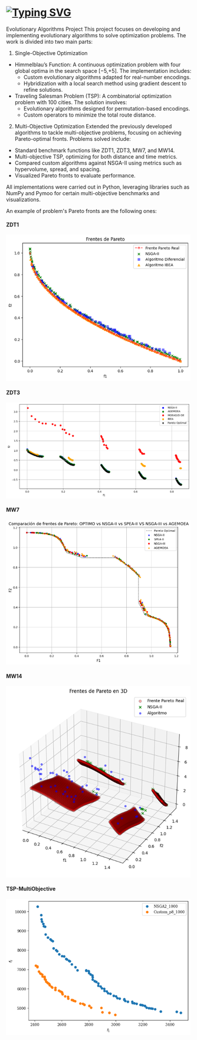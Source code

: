 # [![Typing SVG](https://readme-typing-svg.demolab.com?font=Fira+Code&size=15&duration=1800&pause=1000&color=6962B6&vCenter=true&width=431&height=30&lines=AI%3A+EMOC%3A+Evolutionary+MultiObjective+Computing%F0%9F%92%BB)](https://git.io/typing-svg)


Evolutionary Algorithms Project
This project focuses on developing and implementing evolutionary algorithms to solve optimization problems. The work is divided into two main parts:

1. Single-Objective Optimization
- Himmelblau’s Function: A continuous optimization problem with four global optima in the search space 
[−5,+5]. The implementation includes:
  - Custom evolutionary algorithms adapted for real-number encodings.
  - Hybridization with a local search method using gradient descent to refine solutions.
- Traveling Salesman Problem (TSP): A combinatorial optimization problem with 100 cities. The solution involves:
  - Evolutionary algorithms designed for permutation-based encodings.
  - Custom operators to minimize the total route distance.



2. Multi-Objective Optimization
Extended the previously developed algorithms to tackle multi-objective problems, focusing on achieving Pareto-optimal fronts. Problems solved include:
  - Standard benchmark functions like ZDT1, ZDT3, MW7, and MW14.
  - Multi-objective TSP, optimizing for both distance and time metrics.
- Compared custom algorithms against NSGA-II using metrics such as hypervolume, spread, and spacing.
- Visualized Pareto fronts to evaluate performance.

All implementations were carried out in Python, leveraging libraries such as NumPy and Pymoo for certain multi-objective benchmarks and visualizations.

An example of problem's Pareto fronts are the following ones:

#### ZDT1

<img src="Multi-objective optimization/example_images/output_ZDT1.png" alt="Pareto Front Example" width="500"/>

#### ZDT3

<img src="Multi-objective optimization/example_images/output_zdt3.png" alt="Pareto Front Example" width="500"/>

#### MW7

<img src="Multi-objective optimization/example_images/output_mw7.png" alt="Pareto Front Example" width="500"/>

#### MW14

<img src="Multi-objective optimization/example_images/output_mw14.png" alt="Pareto Front Example" width="500"/>

#### TSP-MultiObjective

<img src="Multi-objective optimization/example_images/output_tsp-mo.png" alt="Pareto Front Example" width="500"/>
